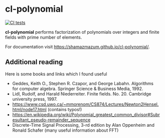 cl-polynomial
=============
[![CI tests](https://github.com/shamazmazum/cl-polynomial/actions/workflows/test.yml/badge.svg)](https://github.com/shamazmazum/cl-polynomial/actions/workflows/test.yml)

**cl-polynomial** performs factorization of polynomials over integers and finite
fields with prime number of elements.

For documentation visit https://shamazmazum.github.io/cl-polynomial/.

## Additional reading

Here is some books and links which I found useful

* Geddes, Keith O., Stephen R. Czapor, and George Labahn. Algorithms for
  computer algebra. Springer Science & Business Media, 1992.
* Lidl, Rudolf, and Harald Niederreiter. Finite fields. No. 20. Cambridge
  university press, 1997.
* https://www.csd.uwo.ca/~mmorenom/CS874/Lectures/Newton2Hensel.html/node17.html
  (contains typos!)
* https://en.wikipedia.org/wiki/Polynomial_greatest_common_divisor#Subresultant_pseudo-remainder_sequence
* Discrete-Time Signal Processing, 3-rd edition by Alan Oppenheim and Ronald
  Schafer (many useful information about FFT)
